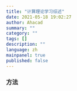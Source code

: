 ```yaml
---
title: "计算理论学习综述"
date: 2021-05-18 19:02:27
author: Ahacad
summary: ""
category: ""
tags: []
description: ""
language: zh
mainpanel: true
published: false
---
```


### 方法

